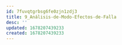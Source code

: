 ```yaml
---
id: 7fuvqtgrbsg6fe0zjn1zdj3
title: 9_Análisis-de-Modo-Efectos-de-Falla
desc: ''
updated: 1678207439233
created: 1678207439233
---
```

